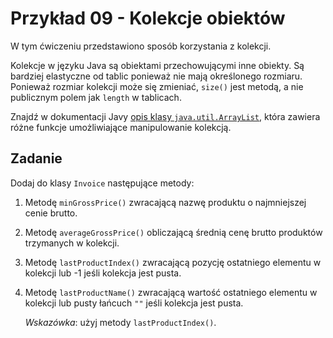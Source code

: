 # Przykład 09 - Kolekcje obiektów

W tym ćwiczeniu przedstawiono sposób korzystania z kolekcji.

Kolekcje w języku Java są obiektami przechowującymi inne obiekty. Są bardziej elastyczne od tablic
ponieważ nie mają określonego rozmiaru. Ponieważ rozmiar kolekcji może się zmieniać, `size()` jest 
metodą, a nie publicznym polem jak `length` w tablicach.

Znajdź w dokumentacji Javy [opis klasy `java.util.ArrayList`](https://docs.oracle.com/en/java/javase/11/docs/api/java.base/java/util/ArrayList.html), która zawiera różne funkcje umożliwiające 
manipulowanie kolekcją.

## Zadanie

Dodaj do klasy `Invoice` następujące metody:

1. Metodę `minGrossPrice()` zwracającą nazwę produktu o najmniejszej cenie brutto.
2. Metodę `averageGrossPrice()` obliczającą średnią cenę brutto produktów trzymanych w kolekcji.
3. Metodę `lastProductIndex()` zwracającą pozycję ostatniego elementu w kolekcji lub -1 jeśli kolekcja jest pusta.
4. Metodę `lastProductName()` zwracającą wartość ostatniego elementu w kolekcji lub pusty łańcuch `""` jeśli kolekcja jest pusta. 
   
   *Wskazówka*: użyj metody `lastProductIndex()`.
